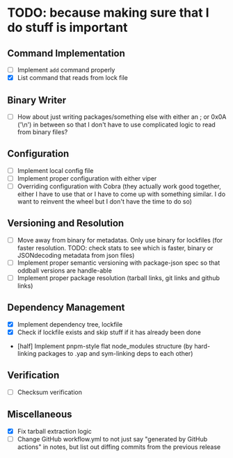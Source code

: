 # TODO: because making sure that I do stuff is important

## Command Implementation

- [ ] Implement `add` command properly
- [x] List command that reads from lock file

## Binary Writer
- [ ] How about just writing packages/something else with either an ; or 0x0A ('\n') in between so that I don't have to use complicated logic to read from binary files?

## Configuration

- [ ] Implement local config file
- [ ] Implement proper configuration with either viper
- [ ] Overriding configuration with Cobra (they actually work good together, either I have to use that or I have to come up with something similar. I do want to reinvent the wheel but I don't have the time to do so)

## Versioning and Resolution

- [ ] Move away from binary for metadatas. Only use binary for lockfiles (for faster resolution. TODO: check stats to see which is faster, binary or JSONdecoding metadata from json files)
- [ ] Implement proper semantic versioning with package-json spec so that oddball versions are handle-able
- [ ] Implement proper package resolution (tarball links, git links and github links)

## Dependency Management

- [x] Implement dependency tree, lockfile
- [x] Check if lockfile exists and skip stuff if it has already been done
- [half] Implement pnpm-style flat node_modules structure (by hard-linking packages to .yap and sym-linking deps to each other)

## Verification

- [ ] Checksum verification

## Miscellaneous

- [x] Fix tarball extraction logic
- [ ] Change GitHub workflow.yml to not just say "generated by GitHub actions" in notes, but list out diffing commits from the previous release

